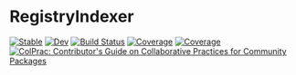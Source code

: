 # RegistryIndexer

[![Stable](https://img.shields.io/badge/docs-stable-blue.svg)](https://AbdulrhmnGhanem.github.io/RegistryIndexer.jl/stable)
[![Dev](https://img.shields.io/badge/docs-dev-blue.svg)](https://AbdulrhmnGhanem.github.io/RegistryIndexer.jl/dev)
[![Build Status](https://github.com/AbdulrhmnGhanem/RegistryIndexer.jl/workflows/CI/badge.svg)](https://github.com/AbdulrhmnGhanem/RegistryIndexer.jl/actions)
[![Coverage](https://codecov.io/gh/AbdulrhmnGhanem/RegistryIndexer.jl/branch/master/graph/badge.svg)](https://codecov.io/gh/AbdulrhmnGhanem/RegistryIndexer.jl)
[![Coverage](https://coveralls.io/repos/github/AbdulrhmnGhanem/RegistryIndexer.jl/badge.svg?branch=master)](https://coveralls.io/github/AbdulrhmnGhanem/RegistryIndexer.jl?branch=master)
[![ColPrac: Contributor's Guide on Collaborative Practices for Community Packages](https://img.shields.io/badge/ColPrac-Contributor's%20Guide-blueviolet)](https://github.com/SciML/ColPrac)
